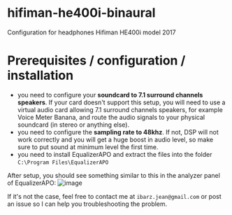 # hifiman-he400i-binaural
Configuration for headphones Hifiman HE400i model 2017

# Prerequisites / configuration / installation

* you need to configure your **soundcard to 7.1 surround channels speakers**. If your card doesn't support this setup, you will need to use a virtual audio card allowing 7.1 surround channels speakers, for example Voice Meter Banana, and route the audio signals to your physical soundcard (in stereo or anything else).
* you need to configure the **sampling rate to 48khz**. If not, DSP will not work correctly and you will get a huge boost in audio level, so make sure to put sound at minimum level the first time.
* you need to install EqualizerAPO and extract the files into the folder `C:\Program Files\EqualizerAPO`

After setup, you should see something similar to this in the analyzer panel of EqualizerAPO:
![image](https://user-images.githubusercontent.com/3049704/172075314-cf988b17-1aa8-4c38-872c-10510535a18a.png)

If it's not the case, feel free to contact me at `ibarz.jean@gmail.com` or post an issue so I can help you troubleshooting the problem. 
